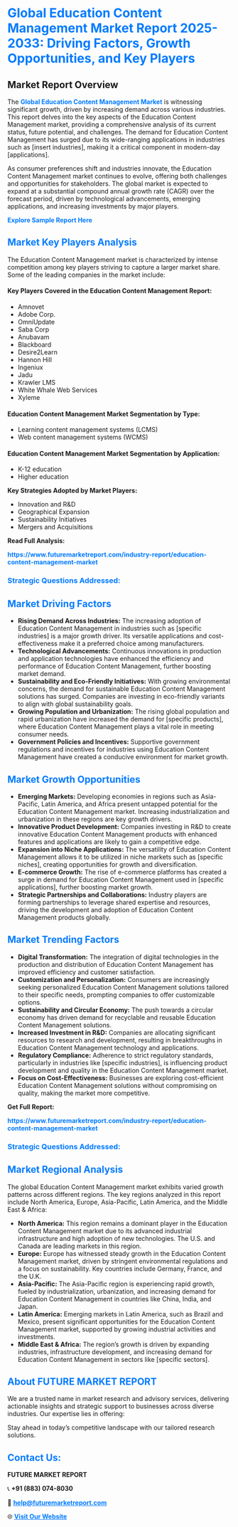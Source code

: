 <h1 style="color: #007BFF;">Global Education Content Management Market Report 2025-2033: Driving Factors, Growth Opportunities, and Key Players</h1>

<section id="overview">
<h2>Market Report Overview</h2>
<p>The <a href="https://www.futuremarketreport.com/industry-report/education-content-management-market" style="color: #007BFF; text-decoration: none;"><strong>Global Education Content Management Market</strong></a> is witnessing significant growth, driven by increasing demand across various industries. This report delves into the key aspects of the Education Content Management market, providing a comprehensive analysis of its current status, future potential, and challenges. The demand for Education Content Management has surged due to its wide-ranging applications in industries such as [insert industries], making it a critical component in modern-day [applications].</p>
<p>As consumer preferences shift and industries innovate, the Education Content Management market continues to evolve, offering both challenges and opportunities for stakeholders. The global market is expected to expand at a substantial compound annual growth rate (CAGR) over the forecast period, driven by technological advancements, emerging applications, and increasing investments by major players.</p>
</section>

<section id="overview">
<p><a href="https://www.futuremarketreport.com/request-sample/reportId=56876" style="color: #007BFF; text-decoration: none;"><strong>Explore Sample Report Here</strong></a></p>
</section>

<section id="key-players">
<h2 style="color: #007BFF;">Market Key Players Analysis</h2>
<p>The Education Content Management market is characterized by intense competition among key players striving to capture a larger market share. Some of the leading companies in the market include:</p>
<h4>Key Players Covered in the Education Content Management Report:</h4>
<ul><li>Amnovet</li><li>Adobe Corp.</li><li>OmniUpdate</li><li>Saba Corp</li><li>Anubavam</li><li>Blackboard</li><li>Desire2Learn</li><li>Hannon Hill</li><li>Ingeniux</li><li>Jadu</li><li>Krawler LMS</li><li>White Whale Web Services</li><li>Xyleme</li></ul>
<h4>Education Content Management Market Segmentation by Type:</h4>
<ul><li>Learning content management systems (LCMS)</li><li>Web content management systems (WCMS)</li></ul>

<h4>Education Content Management Market Segmentation by Application:</h4>
<ul><li>K-12 education</li><li>Higher education</li></ul>
<p><strong>Key Strategies Adopted by Market Players:</strong></p>
<ul>
<li>Innovation and R&D</li>
<li>Geographical Expansion</li>
<li>Sustainability Initiatives</li>
<li>Mergers and Acquisitions</li>
</ul>
</section>

<section>
<p><strong>Read Full Analysis: </strong></p><a href="https://www.futuremarketreport.com/industry-report/education-content-management-market" style="color: #007BFF; text-decoration: none;"><strong>https://www.futuremarketreport.com/industry-report/education-content-management-market</strong></a>
<h3 style="color: #007BFF;">Strategic Questions Addressed:</h3>
</section>

<section id="driving-factors">
<h2 style="color: #007BFF;">Market Driving Factors</h2>
<ul>
<li><strong>Rising Demand Across Industries:</strong> The increasing adoption of Education Content Management in industries such as [specific industries] is a major growth driver. Its versatile applications and cost-effectiveness make it a preferred choice among manufacturers.</li>
<li><strong>Technological Advancements:</strong> Continuous innovations in production and application technologies have enhanced the efficiency and performance of Education Content Management, further boosting market demand.</li>
<li><strong>Sustainability and Eco-Friendly Initiatives:</strong> With growing environmental concerns, the demand for sustainable Education Content Management solutions has surged. Companies are investing in eco-friendly variants to align with global sustainability goals.</li>
<li><strong>Growing Population and Urbanization:</strong> The rising global population and rapid urbanization have increased the demand for [specific products], where Education Content Management plays a vital role in meeting consumer needs.</li>
<li><strong>Government Policies and Incentives:</strong> Supportive government regulations and incentives for industries using Education Content Management have created a conducive environment for market growth.</li>
</ul>
</section>

<section id="growth-opportunities">
<h2 style="color: #007BFF;">Market Growth Opportunities</h2>
<ul>
<li><strong>Emerging Markets:</strong> Developing economies in regions such as Asia-Pacific, Latin America, and Africa present untapped potential for the Education Content Management market. Increasing industrialization and urbanization in these regions are key growth drivers.</li>
<li><strong>Innovative Product Development:</strong> Companies investing in R&D to create innovative Education Content Management products with enhanced features and applications are likely to gain a competitive edge.</li>
<li><strong>Expansion into Niche Applications:</strong> The versatility of Education Content Management allows it to be utilized in niche markets such as [specific niches], creating opportunities for growth and diversification.</li>
<li><strong>E-commerce Growth:</strong> The rise of e-commerce platforms has created a surge in demand for Education Content Management used in [specific applications], further boosting market growth.</li>
<li><strong>Strategic Partnerships and Collaborations:</strong> Industry players are forming partnerships to leverage shared expertise and resources, driving the development and adoption of Education Content Management products globally.</li>
</ul>
</section>

<section id="trending-factors">
<h2 style="color: #007BFF;">Market Trending Factors</h2>
<ul>
<li><strong>Digital Transformation:</strong> The integration of digital technologies in the production and distribution of Education Content Management has improved efficiency and customer satisfaction.</li>
<li><strong>Customization and Personalization:</strong> Consumers are increasingly seeking personalized Education Content Management solutions tailored to their specific needs, prompting companies to offer customizable options.</li>
<li><strong>Sustainability and Circular Economy:</strong> The push towards a circular economy has driven demand for recyclable and reusable Education Content Management solutions.</li>
<li><strong>Increased Investment in R&D:</strong> Companies are allocating significant resources to research and development, resulting in breakthroughs in Education Content Management technology and applications.</li>
<li><strong>Regulatory Compliance:</strong> Adherence to strict regulatory standards, particularly in industries like [specific industries], is influencing product development and quality in the Education Content Management market.</li>
<li><strong>Focus on Cost-Effectiveness:</strong> Businesses are exploring cost-efficient Education Content Management solutions without compromising on quality, making the market more competitive.</li>
</ul>
</section>

<section>
<p><strong>Get Full Report: </strong></p><a href="https://www.futuremarketreport.com/industry-report/education-content-management-market" style="color: #007BFF; text-decoration: none;"><strong>https://www.futuremarketreport.com/industry-report/education-content-management-market</strong></a>
<h3 style="color: #007BFF;">Strategic Questions Addressed:</h3>
</section>


<section id="regional-analysis">
<h2 style="color: #007BFF;">Market Regional Analysis</h2>
<p>The global Education Content Management market exhibits varied growth patterns across different regions. The key regions analyzed in this report include North America, Europe, Asia-Pacific, Latin America, and the Middle East & Africa:</p>
<ul>
<li><strong>North America:</strong> This region remains a dominant player in the Education Content Management market due to its advanced industrial infrastructure and high adoption of new technologies. The U.S. and Canada are leading markets in this region.</li>
<li><strong>Europe:</strong> Europe has witnessed steady growth in the Education Content Management market, driven by stringent environmental regulations and a focus on sustainability. Key countries include Germany, France, and the U.K.</li>
<li><strong>Asia-Pacific:</strong> The Asia-Pacific region is experiencing rapid growth, fueled by industrialization, urbanization, and increasing demand for Education Content Management in countries like China, India, and Japan.</li>
<li><strong>Latin America:</strong> Emerging markets in Latin America, such as Brazil and Mexico, present significant opportunities for the Education Content Management market, supported by growing industrial activities and investments.</li>
<li><strong>Middle East & Africa:</strong> The region’s growth is driven by expanding industries, infrastructure development, and increasing demand for Education Content Management in sectors like [specific sectors].</li>
</ul>
</section>

<footer>
<h2 style="color: #007BFF;">About FUTURE MARKET REPORT</h2>
<p>We are a trusted name in market research and advisory services, delivering actionable insights and strategic support to businesses across diverse industries. Our expertise lies in offering:</p>

<p>Stay ahead in today’s competitive landscape with our tailored research solutions.</p>

<h2 style="color: #007BFF;">Contact Us:</h2>
<p><strong>FUTURE MARKET REPORT</strong></p>
<p>📞 <strong>+91 (883) 074-8030</strong></p>
<p>📧 <strong><a href="mailto:help@futuremarketreport.com" style="color: #007BFF;">help@futuremarketreport.com</a></strong></p>
<p>🌐 <strong><a href="https://www.futuremarketreport.com/" style="color: #007BFF;">Visit Our Website</a></strong></p>
</footer>